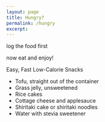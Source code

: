 ```yaml
---
layout: page
title: Hungry?
permalink: /hungry
excerpt:
---
```

 log the food first

 now eat and enjoy!

Easy, Fast Low-Calorie Snacks

* Tofu, straight out of the container
* Grass jelly, unsweetened
* Rice cakes
* Cottage cheese and applesauce
* Shiritaki cake or shiritaki noodles
* Water with stevia sweetener

